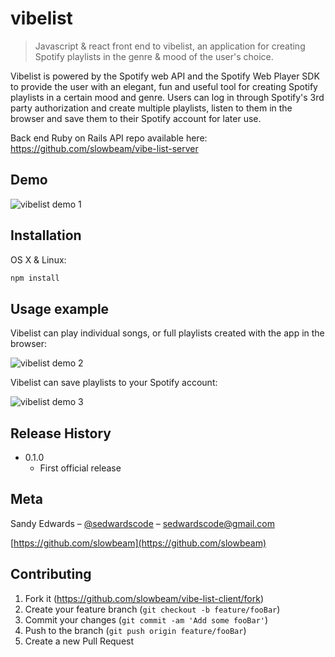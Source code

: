 # vibelist
> Javascript & react front end to vibelist, an application for creating Spotify playlists in the genre & mood of the user's choice. 

Vibelist is powered by the Spotify web API and the Spotify Web Player SDK to provide the user with an elegant, fun and useful tool for creating Spotify playlists in a certain mood and genre. Users can log in through Spotify's 3rd party authorization and create multiple playlists, listen to them in the browser and save them to their Spotify account for later use.

Back end Ruby on Rails API repo available here: https://github.com/slowbeam/vibe-list-server


## Demo

![vibelist demo 1](https://media.giphy.com/media/41ey7D0UVpOibdPVEt/giphy.gif)

## Installation

OS X & Linux:

```sh
npm install
```

## Usage example

Vibelist can play individual songs, or full playlists created with the app in the browser:

![vibelist demo 2](https://media.giphy.com/media/3mJKFmjuVh2dJ2IIr5/giphy.gif)

Vibelist can save playlists to your Spotify account:

![vibelist demo 3](https://media.giphy.com/media/etKT0LqsnLRoJgWcOT/giphy.gif)


## Release History

* 0.1.0
    * First official release
   


## Meta

Sandy Edwards – [@sedwardscode](https://twitter.com/sedwardscode) – sedwardscode@gmail.com

[https://github.com/slowbeam](https://github.com/slowbeam)

## Contributing

1. Fork it (<https://github.com/slowbeam/vibe-list-client/fork>)
2. Create your feature branch (`git checkout -b feature/fooBar`)
3. Commit your changes (`git commit -am 'Add some fooBar'`)
4. Push to the branch (`git push origin feature/fooBar`)
5. Create a new Pull Request
